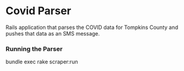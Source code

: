 # Covid Parser

Rails application that parses the COVID data for Tompkins County and pushes that data as an SMS message.

### Running the Parser
bundle exec rake scraper:run
